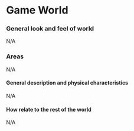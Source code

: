 # Game World

### General look and feel of world
N/A
### Areas
N/A
#### General description and physical characteristics
N/A
#### How relate to the rest of the world
N/A
